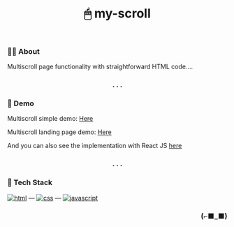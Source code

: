 <h1 align="center">🖱 my-scroll</h1>

<br>

### 👨‍💻 About

Multiscroll page functionality with straightforward HTML code....

<h3 align="center">. . .</h3>

### 🏃 Demo

Multiscroll simple demo: [Here](https://multiscroll-simple-demo.netlify.app)

Multiscroll landing page demo: [Here](https://multiscroll-landing-page.netlify.app)

And you can also see the implementation with React JS [here](https://github.com/apriliandi246/react-multi-scroll)

<h3 align="center">. . .</h3>

### 🧰 Tech Stack

[<img alt="html" src="https://img.shields.io/badge/HTML-239120?style=for-the-badge&logo=html5&logoColor=white" />](https://developer.mozilla.org/en-US/docs/Web/HTML) —
[<img alt="css" src="https://img.shields.io/badge/CSS-1572B6?style=for-the-badge&logo=css3&logoColor=white" />](https://developer.mozilla.org/en-US/docs/Web/CSS) —
[<img alt="javascript" src="https://img.shields.io/badge/JavaScript-323330?style=for-the-badge&logo=javascript&logoColor=F7DF1E" />](https://developer.mozilla.org/en-US/docs/Web/javascript)

<h3 align="right">(⌐■_■)</h3>
